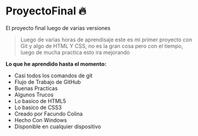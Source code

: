 # ProyectoFinal 🔥
El proyecto final luego de varias versiones 
> Luego de varias horas de aprendisaje este es mi primer proyecto con Git y algo de HTML Y CSS, no es la gran cosa pero con el tiempo, luego de mucha practica esto ira mejorando 

**Lo que he aprendido hasta el momento:**
* Casi todos los comandos de git
* Flujo de Trabajo de GitHub
* Buenas Practicas
* Algunos Trucos
* Lo basico de HTML5
* Lo basico de CSS3
* Creado por Facundo Colina
* Hecho Con Windows
* Disponible en cualquier dispositivo
